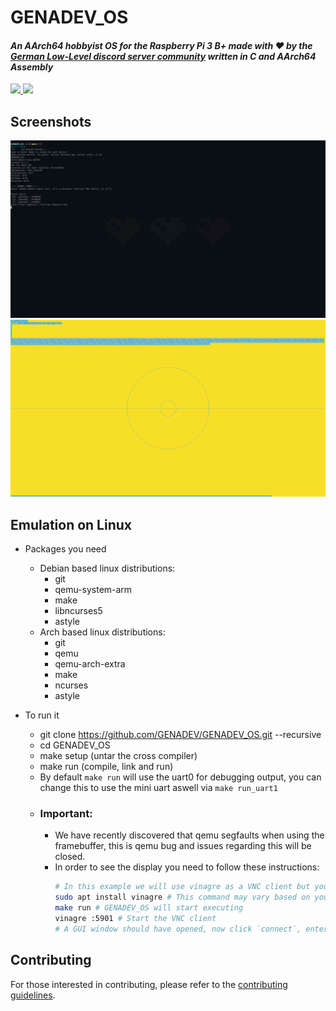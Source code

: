 # GENADEV_OS

#### _An AArch64 hobbyist OS for the Raspberry Pi 3 B+ made with ❤️ by the [German Low-Level discord server community](https://disboard.org/server/819953014953476126) written in C and AArch64 Assembly_

<a href="https://discord.gg/jPNNeZqMwR"> <img src="https://img.shields.io/discord/819953014953476126?label=discord"> <img src="https://img.shields.io/github/license/GENADEV/GENADEV_OS"> </a>

## Screenshots
<img src="https://github.com/GENADEV/GENADEV_OS/blob/main/screenshots/uart%20output.png"> </a>
<img src="https://github.com/GENADEV/GENADEV_OS/blob/main/screenshots/framebuffer.png"> </a>

## Emulation on Linux

- Packages you need
  - Debian based linux distributions:
    - git
    - qemu-system-arm
    - make
    - libncurses5
    - astyle
  - Arch based linux distributions:
    - git
    - qemu
    - qemu-arch-extra
    - make
    - ncurses
    - astyle

- To run it
  - git clone https://github.com/GENADEV/GENADEV_OS.git --recursive
  - cd GENADEV_OS
  - make setup (untar the cross compiler)
  - make run   (compile, link and run)
  - By default `make run` will use the uart0 for debugging output, you can change this to use the mini uart aswell via `make run_uart1`
  - ### Important:
    - We have recently discovered that qemu segfaults when using the framebuffer, this is qemu bug and issues regarding this will be closed.
    - In order to see the display you need to follow these instructions:
      ```bash
      # In this example we will use vinagre as a VNC client but you can use any software you wish
      sudo apt install vinagre # This command may vary based on your distro
      make run # GENADEV_OS will start executing
      vinagre :5901 # Start the VNC client
      # A GUI window should have opened, now click `connect`, enter 127.0.0.1:1 as the host and connect. You should now see the the screen of GENADEV_OS
      ```

## Contributing

For those interested in contributing, please refer to the [contributing guidelines](https://github.com/GENADEV/GENADEV_OS/blob/main/CONTRIBUTING.md).
